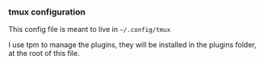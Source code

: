 ### tmux configuration

This config file is meant to live in `~/.config/tmux`

I use tpm to manage the plugins, they will be installed in the plugins folder, at the root of this file.
